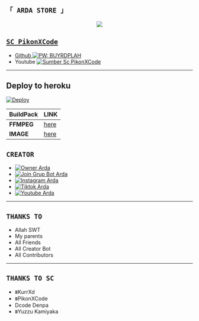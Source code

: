 




## `「 ARDA STORE 」`
<p align="center">
<a href="https://bit.ly/ArdaSahaWA"><img src="https://j.top4top.io/p_2201fhvok0.jpg" />
</p>





## `SC PikonXCode`
- Github [![PW: BUYRDPLAH](https://img.shields.io/badge/Script-Video-000000)](https://youtu.be/zkohxVXzZSM)
- Youtube [![Sumber Sc PikonXCode](https://img.shields.io/badge/Script-Download-000000)](https://github.com/ArdaStore/PikonXCode/archive/refs/heads/master.zip)
----------



## Deploy to heroku

[![Deploy](https://www.herokucdn.com/deploy/button.svg)](https://heroku.com/deploy?template=https://github.com/Dawnfrosty/ArdaStore)


| BuildPack | LINK |
|--------|--------|
| **FFMPEG** |[here](https://github.com/jonathanong/heroku-buildpack-ffmpeg-latest) |
| **IMAGE** |[here](https://github.com/DuckyTeam/heroku-buildpack-imagemagick) |





## `CREATOR`
- [![Owner Arda](https://img.shields.io/badge/Developer-ArdaSaha-brightgreen)](https://bit.ly/ArdaSahaWA)
- [![Join Grup Bot Arda](https://img.shields.io/badge/Join%20Group-000000?style=flat&logo=whatsapp&logoColor=green)](https://chat.whatsapp.com/EEuvxqQuv4bGsjrTttzFz8) 
- [![Instagram Arda](https://img.shields.io/badge/Instagram-000000?style=flat&logo=instagram&logoColor=ff69b4)](https://bit.ly/ArdaSaha10)
- [![Tiktok Arda](https://img.shields.io/badge/Tiktok-000000?style=flat&logo=tiktok&logoColor=ffffff)](https://bit.ly/TikTokArda)
- [![Youtube Arda](https://img.shields.io/badge/Youtube-000000?style=flat&logo=youtube&logoColor=red)](https://bit.ly/YTarda)

----------



## `THANKS TO`
- Allah SWT
- My parents
- All Friends
- All Creator Bot
- All Contributors
----------


## `THANKS TO SC`
- ⩩KurrXd
- ⩩PikonXCode
- Dcode Denpa
- ⩩Yuzzu Kamiyaka



